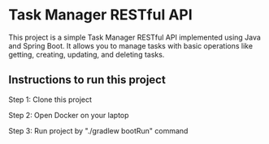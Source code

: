 # Task Manager RESTful API

This project is a simple Task Manager RESTful API implemented using Java and Spring Boot. It allows you to manage tasks with basic operations like getting, creating, updating, and deleting tasks.

## Instructions to run this project


Step 1: Clone this project 

Step 2: Open Docker on your laptop

Step 3: Run project by "./gradlew bootRun" command
